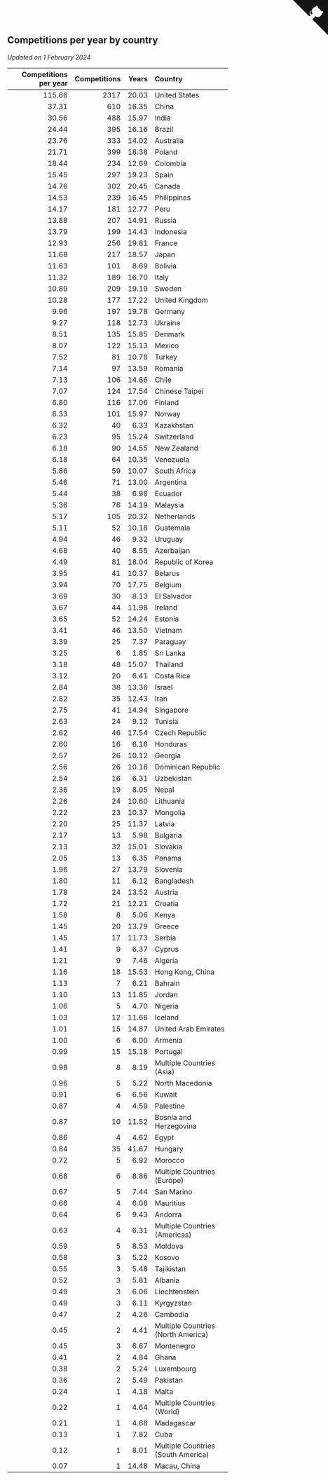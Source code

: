 ## Competitions per year by country

*Updated on  1 February 2024*

| Competitions per year | Competitions | Years | Country |
| ---: | ---: | ---: | :--- |
| 115.66 | 2317 | 20.03 | United States |
| 37.31 | 610 | 16.35 | China |
| 30.56 | 488 | 15.97 | India |
| 24.44 | 395 | 16.16 | Brazil |
| 23.76 | 333 | 14.02 | Australia |
| 21.71 | 399 | 18.38 | Poland |
| 18.44 | 234 | 12.69 | Colombia |
| 15.45 | 297 | 19.23 | Spain |
| 14.76 | 302 | 20.45 | Canada |
| 14.53 | 239 | 16.45 | Philippines |
| 14.17 | 181 | 12.77 | Peru |
| 13.88 | 207 | 14.91 | Russia |
| 13.79 | 199 | 14.43 | Indonesia |
| 12.93 | 256 | 19.81 | France |
| 11.68 | 217 | 18.57 | Japan |
| 11.63 | 101 | 8.69 | Bolivia |
| 11.32 | 189 | 16.70 | Italy |
| 10.89 | 209 | 19.19 | Sweden |
| 10.28 | 177 | 17.22 | United Kingdom |
| 9.96 | 197 | 19.78 | Germany |
| 9.27 | 118 | 12.73 | Ukraine |
| 8.51 | 135 | 15.85 | Denmark |
| 8.07 | 122 | 15.13 | Mexico |
| 7.52 | 81 | 10.78 | Turkey |
| 7.14 | 97 | 13.59 | Romania |
| 7.13 | 106 | 14.86 | Chile |
| 7.07 | 124 | 17.54 | Chinese Taipei |
| 6.80 | 116 | 17.06 | Finland |
| 6.33 | 101 | 15.97 | Norway |
| 6.32 | 40 | 6.33 | Kazakhstan |
| 6.23 | 95 | 15.24 | Switzerland |
| 6.18 | 90 | 14.55 | New Zealand |
| 6.18 | 64 | 10.35 | Venezuela |
| 5.86 | 59 | 10.07 | South Africa |
| 5.46 | 71 | 13.00 | Argentina |
| 5.44 | 38 | 6.98 | Ecuador |
| 5.36 | 76 | 14.19 | Malaysia |
| 5.17 | 105 | 20.32 | Netherlands |
| 5.11 | 52 | 10.18 | Guatemala |
| 4.94 | 46 | 9.32 | Uruguay |
| 4.68 | 40 | 8.55 | Azerbaijan |
| 4.49 | 81 | 18.04 | Republic of Korea |
| 3.95 | 41 | 10.37 | Belarus |
| 3.94 | 70 | 17.75 | Belgium |
| 3.69 | 30 | 8.13 | El Salvador |
| 3.67 | 44 | 11.98 | Ireland |
| 3.65 | 52 | 14.24 | Estonia |
| 3.41 | 46 | 13.50 | Vietnam |
| 3.39 | 25 | 7.37 | Paraguay |
| 3.25 | 6 | 1.85 | Sri Lanka |
| 3.18 | 48 | 15.07 | Thailand |
| 3.12 | 20 | 6.41 | Costa Rica |
| 2.84 | 38 | 13.36 | Israel |
| 2.82 | 35 | 12.43 | Iran |
| 2.75 | 41 | 14.94 | Singapore |
| 2.63 | 24 | 9.12 | Tunisia |
| 2.62 | 46 | 17.54 | Czech Republic |
| 2.60 | 16 | 6.16 | Honduras |
| 2.57 | 26 | 10.12 | Georgia |
| 2.56 | 26 | 10.16 | Dominican Republic |
| 2.54 | 16 | 6.31 | Uzbekistan |
| 2.36 | 19 | 8.05 | Nepal |
| 2.26 | 24 | 10.60 | Lithuania |
| 2.22 | 23 | 10.37 | Mongolia |
| 2.20 | 25 | 11.37 | Latvia |
| 2.17 | 13 | 5.98 | Bulgaria |
| 2.13 | 32 | 15.01 | Slovakia |
| 2.05 | 13 | 6.35 | Panama |
| 1.96 | 27 | 13.79 | Slovenia |
| 1.80 | 11 | 6.12 | Bangladesh |
| 1.78 | 24 | 13.52 | Austria |
| 1.72 | 21 | 12.21 | Croatia |
| 1.58 | 8 | 5.06 | Kenya |
| 1.45 | 20 | 13.79 | Greece |
| 1.45 | 17 | 11.73 | Serbia |
| 1.41 | 9 | 6.37 | Cyprus |
| 1.21 | 9 | 7.46 | Algeria |
| 1.16 | 18 | 15.53 | Hong Kong, China |
| 1.13 | 7 | 6.21 | Bahrain |
| 1.10 | 13 | 11.85 | Jordan |
| 1.06 | 5 | 4.70 | Nigeria |
| 1.03 | 12 | 11.66 | Iceland |
| 1.01 | 15 | 14.87 | United Arab Emirates |
| 1.00 | 6 | 6.00 | Armenia |
| 0.99 | 15 | 15.18 | Portugal |
| 0.98 | 8 | 8.19 | Multiple Countries (Asia) |
| 0.96 | 5 | 5.22 | North Macedonia |
| 0.91 | 6 | 6.56 | Kuwait |
| 0.87 | 4 | 4.59 | Palestine |
| 0.87 | 10 | 11.52 | Bosnia and Herzegovina |
| 0.86 | 4 | 4.62 | Egypt |
| 0.84 | 35 | 41.67 | Hungary |
| 0.72 | 5 | 6.92 | Morocco |
| 0.68 | 6 | 8.86 | Multiple Countries (Europe) |
| 0.67 | 5 | 7.44 | San Marino |
| 0.66 | 4 | 6.08 | Mauritius |
| 0.64 | 6 | 9.43 | Andorra |
| 0.63 | 4 | 6.31 | Multiple Countries (Americas) |
| 0.59 | 5 | 8.53 | Moldova |
| 0.58 | 3 | 5.22 | Kosovo |
| 0.55 | 3 | 5.48 | Tajikistan |
| 0.52 | 3 | 5.81 | Albania |
| 0.49 | 3 | 6.06 | Liechtenstein |
| 0.49 | 3 | 6.11 | Kyrgyzstan |
| 0.47 | 2 | 4.26 | Cambodia |
| 0.45 | 2 | 4.41 | Multiple Countries (North America) |
| 0.45 | 3 | 6.67 | Montenegro |
| 0.41 | 2 | 4.84 | Ghana |
| 0.38 | 2 | 5.24 | Luxembourg |
| 0.36 | 2 | 5.49 | Pakistan |
| 0.24 | 1 | 4.18 | Malta |
| 0.22 | 1 | 4.64 | Multiple Countries (World) |
| 0.21 | 1 | 4.68 | Madagascar |
| 0.13 | 1 | 7.82 | Cuba |
| 0.12 | 1 | 8.01 | Multiple Countries (South America) |
| 0.07 | 1 | 14.48 | Macau, China |


<a href="https://github.com/jonatanklosko/wca_statistics" class="github-corner" aria-label="View source on Github"><svg width="80" height="80" viewBox="0 0 250 250" style="fill:#151513; color:#fff; position: absolute; top: 0; border: 0; right: 0;" aria-hidden="true"><path d="M0,0 L115,115 L130,115 L142,142 L250,250 L250,0 Z"></path><path d="M128.3,109.0 C113.8,99.7 119.0,89.6 119.0,89.6 C122.0,82.7 120.5,78.6 120.5,78.6 C119.2,72.0 123.4,76.3 123.4,76.3 C127.3,80.9 125.5,87.3 125.5,87.3 C122.9,97.6 130.6,101.9 134.4,103.2" fill="currentColor" style="transform-origin: 130px 106px;" class="octo-arm"></path><path d="M115.0,115.0 C114.9,115.1 118.7,116.5 119.8,115.4 L133.7,101.6 C136.9,99.2 139.9,98.4 142.2,98.6 C133.8,88.0 127.5,74.4 143.8,58.0 C148.5,53.4 154.0,51.2 159.7,51.0 C160.3,49.4 163.2,43.6 171.4,40.1 C171.4,40.1 176.1,42.5 178.8,56.2 C183.1,58.6 187.2,61.8 190.9,65.4 C194.5,69.0 197.7,73.2 200.1,77.6 C213.8,80.2 216.3,84.9 216.3,84.9 C212.7,93.1 206.9,96.0 205.4,96.6 C205.1,102.4 203.0,107.8 198.3,112.5 C181.9,128.9 168.3,122.5 157.7,114.1 C157.9,116.9 156.7,120.9 152.7,124.9 L141.0,136.5 C139.8,137.7 141.6,141.9 141.8,141.8 Z" fill="currentColor" class="octo-body"></path></svg></a><style>.github-corner:hover .octo-arm{animation:octocat-wave 560ms ease-in-out}@keyframes octocat-wave{0%,100%{transform:rotate(0)}20%,60%{transform:rotate(-25deg)}40%,80%{transform:rotate(10deg)}}@media (max-width:500px){.github-corner:hover .octo-arm{animation:none}.github-corner .octo-arm{animation:octocat-wave 560ms ease-in-out}}</style>

